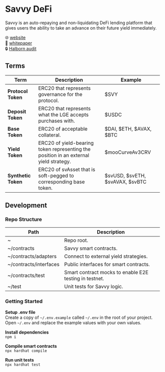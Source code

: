 # Savvy DeFi

Savvy is an auto-repaying and non-liquidating DeFi lending platform that gives users the ability to take an advance on their future yield immediately.

🌐  [website](https://savvydefi.io/)  
📝  [whitepaper](http://whitepaper.savvydefi.io/)  
🔒  [Halborn audit](https://github.com/HalbornSecurity/PublicReports/blob/master/Solidity%20Smart%20Contract%20Audits/Savvy_DeFi_Smart_Contract_Securtity_Audit_Report_Halborn_Final.pdf)

## Terms
| Term | Description | Example |
| ---- | ----------- | ------- |
| **Protocol Token** | ERC20 that represents governance for the protocol. | $SVY |
| **Deposit Token** | ERC20 that represents what the LGE accepts purchases with. | $USDC |
| **Base Token** | ERC20 of acceptable collateral. | $DAI, $ETH, $AVAX, $BTC |
| **Yield Token** | ERC20 of yield-bearing token representing the position in an external yield strategy. | $mooCurveAv3CRV
| **Synthetic Token** | ERC20 of svAsset that is soft-pegged to corresponding base token. | $svUSD, $svETH, $svAVAX, $svBTC

## Development

### Repo Structure
| Path | Description |
| ---- | ----------- |
| ~ | Repo root. |
| ~/contracts | Savvy smart contracts. |
| ~/contracts/adapters | Connect to external yield strategies. |
| ~/contracts/interfaces | Public interfaces for smart contracts. |
| ~/contracts/test | Smart contract mocks to enable E2E testing in testnet. |
| ~/test | Unit tests for Savvy logic. |


### Getting Started

**Setup .env file**  
Create a copy of `~/.env.example` called `~/.env` in the root of your project. Open `~/.env` and replace the example values with your own values.

**Install dependencies**  
`npm i`

**Compile smart contracts**  
`npx hardhat compile`

**Run unit tests**  
`npx hardhat test`
